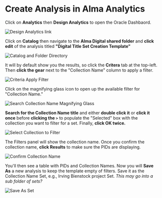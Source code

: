 # Create Analysis in Alma Analytics

Click on **Analytics** then **Design Analytics** to open the Oracle Dashbaord.

![Design Analytics link](../../../Preservica/help\_files/Analytics\_Design.png)

Click on **Catalog** then navigate to the **Alma Digital shared folder** and **click edit** of the analysis titled **"Digital Title Set Creation Template"**

![Catalog and Folder Directory](../../../Preservica/help\_files/Analytics\_Edit\_Template.png)

It will by default show you the results, so click the **Critera** tab at the top-left. Then **click the gear** next to the "Collection Name" column to apply a filter.

![Criteria Apply Filter](../../../Preservica/help\_files/Analytics\_Edit\_Filter.png)

Click on the magnifying glass icon to open up the available filter for "Collection Name."

![Search Collection Name Magnifying Glass](../../../Preservica/help\_files/Analytics\_Edit\_Filter\_Search.png)

**Search for the Collection Name title** and either **double click it** or **click it once** before **clicking the `>`** to populate the "Selected" box with the collection you want to filter for a set. Finally, **click OK twice.**

![Select Collection to Filter](../../../Preservica/help\_files/Analytics\_Edit\_Filter\_Select.png)

The Filters panel will show the collection name. Once you confirm the collection name, **click Results** to make sure the PIDs are displaying.

![Confirm Collection Name](../../../Preservica/help\_files/Analytics\_Edit\_Filter\_Confirm.png)

You'll then see a table with PIDs and Collection Names. Now you will **Save As** a new analysis to keep the template empty of filters. Save it as the Collection Name Set, e.g., Irving Bienstock project Set. _This may go into a sub folder of sets?_

![Save As Set](../../../Preservica/help\_files/Analytics\_Edit\_Filter\_SaveAs\_Set.png)

####

